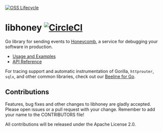 [![OSS Lifecycle](https://img.shields.io/osslifecycle/honeycombio/libhoney-go)](https://github.com/honeycombio/home/blob/main/honeycomb-oss-lifecycle-and-practices.md)
# libhoney [![CircleCI](https://circleci.com/gh/honeycombio/libhoney-go.svg?style=shield)](https://circleci.com/gh/honeycombio/libhoney-go)

Go library for sending events to [Honeycomb](https://honeycomb.io), a service for debugging your software in production.

- [Usage and Examples](https://docs.honeycomb.io/sdk/go/)
- [API Reference](https://godoc.org/github.com/honeycombio/libhoney-go)

For tracing support and automatic instrumentation of Gorilla, `httprouter`, `sqlx`, and other common libraries, check out our [Beeline for Go](https://github.com/honeycombio/beeline-go).

## Contributions

Features, bug fixes and other changes to libhoney are gladly accepted. Please
open issues or a pull request with your change. Remember to add your name to the
CONTRIBUTORS file!

All contributions will be released under the Apache License 2.0.
